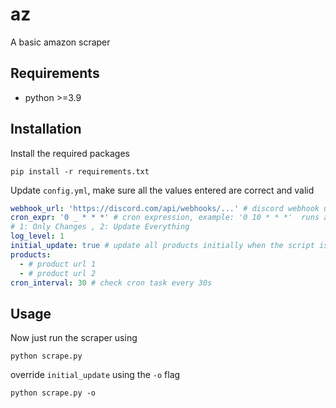 # az
A basic amazon scraper

## Requirements
* python \>=3.9

## Installation
Install the required packages
```console
pip install -r requirements.txt
```
Update `config.yml`, make sure all the values entered are correct and valid
```yaml
webhook_url: 'https://discord.com/api/webhooks/...' # discord webhook url
cron_expr: '0 _ * * *' # cron expression, example: '0 10 * * *'  runs at 10am every day, learn more at crontab.guru
# 1: Only Changes , 2: Update Everything
log_level: 1
initial_update: true # update all products initially when the script is run
products:
  - # product url 1
  - # product url 2
cron_interval: 30 # check cron task every 30s
```

## Usage
Now just run the scraper using
```console
python scrape.py
```
override `initial_update` using the `-o` flag
```console
python scrape.py -o
```
